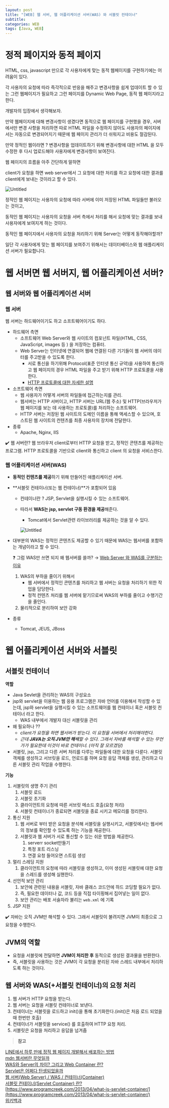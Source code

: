 ```yaml
---
layout: post
title: "[WEB] 웹 서버, 웹 어플리케이션 서버(WAS) 와 서블릿 컨테이너"
subtitle: 
categories: WEB
tags: [Java, WEB]
---
```




# 정적 페이지와 동적 페이지

HTML, css, javascript 만으로 각 사용자에게 맞는 동적 웹페이지를 구현하기에는 어려움이 있다.

각 사용자의 요청에 따라 즉각적으로 반응을 해주고 변경사항을 쉽게 업데이트 할 수 있는 그런 웹페이지가 필요하고 그런 페이지를 Dynamic Web Page, 동적 웹 페이지라고 한다.

개발자의 입장에서 생각해보자.

만약 웹페이지에 대해 변경사항이 생겼다면 동적으로 웹 페이지를 구현했을 경우, 서버에서만 변경 사항을 처리하면 따로 HTML 파일을 수정하지 않아도 사용자의 페이지에서는 자동으로 변경되어지기 때문에 웹 페이지 관리가 더 쉬워지고 비용도 절감된다.

만약 정적인 웹이라면 ? 변경사항을 업데이트하기 위해 변경사항에 대한 HTML 을 모두 수정한 후 다시 업로드해야 사용자에게 변경사항이 보여진다.

웹 페이지의 흐름을 아주 간단하게 말하면

client가 요청을 하면 web server에서 그 요청에 대한 처리를 하고 요청에 대한 결과를 client에게 보내는 것이라고 할 수 있다.

![Untitled](https://s3-us-west-2.amazonaws.com/secure.notion-static.com/9c1ae82c-f494-4624-bf49-dfbc72acee01/Untitled.png)

정적인 웹 페이지는 사용자의 요청에 따라 서버에 이미 저장된 HTML 파일들만 불러오는 것이고,

동적인 웹 페이지는 사용자의 요청을 서버 측에서 처리를 해서 요청에 맞는 결과를 보내 사용자에게 보여지게 하는 것이다.

동적인 웹 페이지에서 사용자의 요청을 처리하기 위해 Server는 어떻게 동작해야할까?

일단 각 사용자에게 맞는 웹 페이지를 보여주기 위해서는 데이터베이스와 웹 애플리케이션 서버가 필요합니다.

# 웹 서버면 웹 서버지, 웹 어플리케이션 서버?

## 웹 서버와 웹 어플리케이션 서버

### **웹 서버**

웹 서버는 하드웨어이기도 하고 소프트웨어이기도 하다.

- 하드웨어 측면
    - 소프트웨어 Web Server와 웹 사이트의 컴포넌트 파일(HTML, CSS, JavaScript, images 등 ) 을 저장하는 컴퓨터.
    - Web Server는 인터넷에 연결되어 웹에 연결된 다른 기기들이 웹 서버의 데이터를 주고받을 수 있도록 한다.
        - 서로 통신을 하기위해 Protocol(표준 인터넷 통신 규약)을 사용하여 통신하고  웹 페이지의 경우 HTML 파일을 주고 받기 위해  HTTP 프로토콜을 사용한다.
        - [HTTP 프로토콜에 대한 자세한 설명](https://velog.io/@sdc337dc/%EC%9B%B9-%EA%B0%9C%EB%85%90-Http-%ED%86%B5%EC%8B%A0#1-http-%ED%94%84%EB%A1%9C%ED%86%A0%EC%BD%9C)
- 소프트웨어 측면
    - 웹 사용자가 어떻게 서버의 파일들에 접근하는지를 관리.
    - 웹서버는 HTTP 서버이고, HTTP 서버는 URL(웹 주소) 및 HTTP(브라우저가 웹 페이지를 보는 데 사용하는 프로토콜)를 처리하는 소프트웨어.
    - HTTP 서버는 저장된 웹 사이트의 도메인 이름을 통해 액세스할 수 있으며, 호스트된 웹 사이트의 컨텐츠를 최종 사용자의 장치에 전달한다.
- 종류
    - Apache, Nginx, IIS

<aside>
✔️ 웹 서버란?
웹 브라우저 client로부터 HTTP 요청을 받고, 정적인 콘텐츠를 제공하는 프로그램.
HTTP 프로토콜을 기반으로 client와 통신하고 client 의 요청을 서비스한다.

</aside>

### **웹 어플리케이션 서버(WAS)**

- **동적인 컨텐츠를 제공**하기 위해 만들어진 애플리케이션 서버.
- **서블릿 컨테이너(또는 웹 컨테이너)**가 포함되어 있음
    - 컨테이너란 ? JSP, Servlet을 실행시킬 수 있는 소프트웨어.
    - 따라서 **WAS는 jsp, servlet 구동 환경을 제공**해준다.
        - Tomcat에서 Servlet관련 라이브러리를 제공하는 것을 알 수 있다.
        
        ![Untitled](https://s3-us-west-2.amazonaws.com/secure.notion-static.com/b9747acd-e35d-4a18-87e4-e6a72659ef8f/Untitled.png)
        
- 대부분의 WAS는 정적인 콘텐츠도 제공할 수 있기 때문에 WAS는 웹서버를 포함하는 개념이라고 할 수 있다.
    
    ❓ 그럼 WAS만 쓰면 되지 왜 웹서버를 쓸까? → [Web Server 와 WAS를 구분하는 이유](https://mi-nya.tistory.com/239)
    
    1. WAS의 부하을 줄이기 위해서
        - 웹 서버에서 정적인 콘텐츠를 처리하고 웹 서버는 요청을 처리하기 위한 작업을 담당한다.
        - 정적 컨텐츠 처리를 웹 서버에 맡기므로써 WAS의 부하를 줄이고 수행기간을 줄인다.
    2. 물리적으로 분리하여 보안 강화 
- 종류
    - Tomcat, JEUS, JBoss

# 웹 어플리케이션 서버와 서블릿

## 서블릿 컨테이너

**역할**

- Java Sevlet을 관리하는 WAS의 구성요소
- jsp와 servlet을 이용하는 웹 응용 프로그램은 자바 언어를 이용해서 작성할 수 있는데, jsp와 servlet을 실행시킬 수 있는 소프트웨어를 웹 컨테이너 혹은 서블릿 컨테이너 라고 한다.
    - WAS 내부에서 개발자 대신 서블릿을 관리
- 왜 필요하나 ??
    - *client가 요청을 하면 웹서버가 받는다. 이 요청을 서버에서 처리해야한다.*
    - *근데 **JAVA는 오직 JVM만 해석**할 수 있다. 그래서 자바를 해석할 수 있는 무언가가 필요한데 이것이 바로 컨테이너. (아직 잘 모르겠당)*
- 서블릿, jsp, 그리고 다른 서버 처리를 다루는 파일들에 대한 요청을 다룬다. 서블릿 객체를 생성하고 서브릿을 로드, 언로드를 하며 요청 응답 객체를 생성, 관리하고 다른 서블릿 관리 작업을 수행한다.

**기능**

1. 서블릿의 생명 주기 관리
    1. 서블릿 로드
    2. 서블릿 초기화
    3. 클라이언트의 요청에 따른 서브릿 메소드 호출(요청 처리)
    4. 서블릿 컨테이너가 종료되면 서블릿을 종료 시키고 메모리를 정리한다.
2. 통신 지원
    1. 웹 서버로 부터 받은 요청을 분석해 서블릿을 실행시키고, 서블릿에서는 웹서버의 정보를 확인할 수 있도록 하는 기능을 제공한다.
    2. 서블릿과 웹 서버가 서로 통신할 수 있는 쉬운 방법을 제공한다.
        1. serverr socket만들기
        2. 특정 포트 리스닝
        3. 연결 요청 들어오면 스트림 생성
3. 멀리 스레딩 지원
    1. 클라이언트의 요청에 따라 서블릿을 생성하고, 이미 생성된 서블릿에 대한 요청을 스레드를 생성해 실핸한다.
4. 선언적 보안 관리
    1. 보안에 관련된 내용을 서블릿, 자바 클래스 코드안에 하드 코딩할 필요가 없다.
    2. 즉, 필요한 데이터나 값, 코드 등을 직접 타이핑해서 집어넣는 일이 없다.
    3. 보안 관리는 배포 서술자라 불리는 `web.xml` 에 기록
5. JSP 지원

<aside>
✔️ 자바는 오직 JVM만 해석할 수 있다.
그래서 서블릿이 불려지면 JVM이 최종으로 그 요청을 수행한다.

</aside>

## JVM의 역할

- 요청을 서블릿에 전달하면 **JVM이 처리한 후** 동적으로 생성된 결과물을 반환한다.
- 즉, 서블릿을 사용하는 것은 JVM이 각 요청을 분리된 자바 스레드 내부에서 처리하도록 하는 것이다.

## 웹 서버와 WAS(+서블릿 컨테이너)의 요청 처리

1. 웹 서버가 HTTP 요청을 받는다.
2. 웹 서버는 요청을 서블릿 컨테이너로 보낸다.
3. 컨테이너는 서블릿을 로드하고 init()을 통해 초기화한다.(init()은 처음 로드 되었을 때 한번만 호출)
4. 컨테이너가 서블릿을 service() 를 호출하여 HTTP 요청 처리.
5. 서블릿은 요청을 처리하고 응답을 넘겨줌

> **참고**
> 

[LINE에서 하루 만에 정적 웹 페이지 개발해서 배포하는 방법](https://engineering.linecorp.com/ko/blog/how-to-quickly-develop-static-pages-in-line/)     
[mdn 웹서버란 무엇일까](https://engineering.linecorp.com/ko/blog/how-to-quickly-develop-static-pages-in-line/)      
[WAS와 Server의 차이? 그리고 Web Container 란?](https://doozi316.github.io/web/2020/09/13/WEB26/)      
[Servlet은 어쩌다 탄생되었을까](https://velog.io/@adam2/Servelt%EC%9D%80-%EC%96%B4%EC%A9%8C%EB%8B%A4-%ED%83%84%EC%83%9D%EB%90%98%EC%97%88%EC%9D%84%EA%B9%8C)     
[웹 서버(Web Server) / WAS / 컨테이너(Container)](https://m.blog.naver.com/PostView.naver?isHttpsRedirect=true&blogId=silver889&logNo=70170794970)     
[서블릿 컨테이너(Servlet Container) 란?](https://velog.io/@han_been/%EC%84%9C%EB%B8%94%EB%A6%BF-%EC%BB%A8%ED%85%8C%EC%9D%B4%EB%84%88Servlet-Container-%EB%9E%80)     
[https://www.programcreek.com/2013/04/what-is-servlet-container/](https://www.programcreek.com/2013/04/what-is-servlet-container/)       
[위키백과](https://ko.wikipedia.org/wiki/%EC%9B%B9_%EC%BB%A8%ED%85%8C%EC%9D%B4%EB%84%88)     